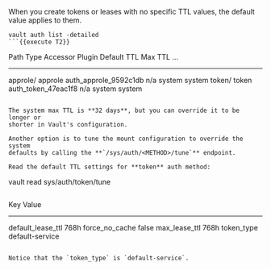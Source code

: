 When you create tokens or leases with no specific TTL values, the default value
applies to them.

```
vault auth list -detailed
```{{execute T2}}

```
Path         Type        Accessor                  Plugin    Default TTL    Max TTL    ...
----         ----        --------                  ------    -----------    -------
approle/     approle     auth_approle_9592c1db     n/a       system         system
token/       token       auth_token_47eac1f8       n/a       system         system
```

The system max TTL is **32 days**, but you can override it to be longer or
shorter in Vault's configuration.

Another option is to tune the mount configuration to override the system
defaults by calling the **`/sys/auth/<METHOD>/tune`** endpoint.

Read the default TTL settings for **token** auth method:

```
vault read sys/auth/token/tune
```{{execute T2}}

```
Key                  Value
---                  -----
default_lease_ttl    768h
force_no_cache       false
max_lease_ttl        768h
token_type           default-service
```

Notice that the `token_type` is `default-service`.
